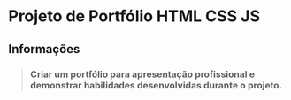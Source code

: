 # Projeto de Portfólio HTML CSS JS

## Informações
>### Criar um portfólio para apresentação profissional e demonstrar habilidades desenvolvidas durante o projeto.